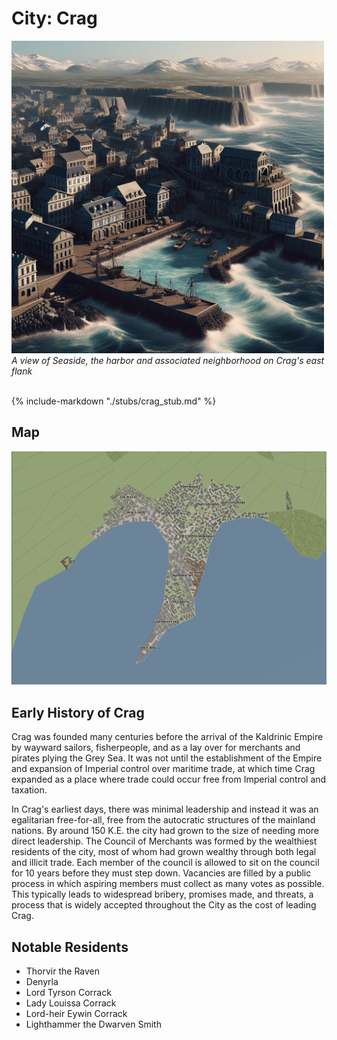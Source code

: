# City: Crag

<!-- HTML goes here -->
<style>
  table {margin-left: 0 !important;}
</style>

<!-- end HTML -->

<img src="images/landscapes/crag_ai_art.png" alt="View of Crag in 442 K.E." width="500"/>

<br>
<i> A view of Seaside, the harbor and associated neighborhood on Crag's east flank </i>
<br>
<br>

{% include-markdown "./stubs/crag_stub.md" %}

## Map

<img src="images/maps/crag_map.png" alt="Map of Crag in 442 K.E." width="900"/> 

## Early History of Crag  

Crag was founded many centuries before the arrival of the Kaldrinic Empire by wayward sailors, fisherpeople, and as a lay over for merchants and pirates plying the Grey Sea. It was not until the establishment of the Empire and expansion of Imperial control over maritime trade, at which time Crag expanded as a place where trade could occur free from Imperial control and taxation.

In Crag's earliest days, there was minimal leadership and instead it was an egalitarian free-for-all, free from the autocratic structures of the mainland nations. By around 150 K.E. the city had grown to the size of needing more direct leadership. The Council of Merchants was formed by the wealthiest residents of the city, most of whom had grown wealthy through both legal and illicit trade. Each member of the council is allowed to sit on the council for 10 years before they must step down. Vacancies are filled by a public process in which aspiring members must collect as many votes as possible. This typically leads to widespread bribery, promises made, and threats, a process that is widely accepted throughout the City as the cost of leading Crag.

## Notable Residents

- Thorvir the Raven
- Denyrla
- Lord Tyrson Corrack
- Lady Louissa Corrack
- Lord-heir Eywin Corrack
- Lighthammer the Dwarven Smith